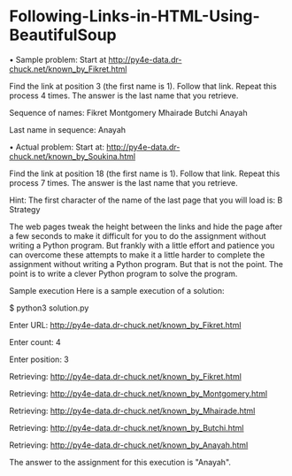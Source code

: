 # Following-Links-in-HTML-Using-BeautifulSoup

•	Sample problem: Start at http://py4e-data.dr-chuck.net/known_by_Fikret.html

Find the link at position 3 (the first name is 1). Follow that link. Repeat this process 4 times. The answer is the last name that you retrieve.

Sequence of names: Fikret Montgomery Mhairade Butchi Anayah

Last name in sequence: Anayah

•	Actual problem: Start at: http://py4e-data.dr-chuck.net/known_by_Soukina.html

Find the link at position 18 (the first name is 1). Follow that link. Repeat this process 7 times. The answer is the last name that you retrieve.

Hint: The first character of the name of the last page that you will load is: B
Strategy

The web pages tweak the height between the links and hide the page after a few seconds to make it difficult for you to do the assignment without writing a Python program. But frankly with a little effort and patience you can overcome these attempts to make it a little harder to complete the assignment without writing a Python program. But that is not the point. The point is to write a clever Python program to solve the program.

Sample execution
Here is a sample execution of a solution:

$ python3 solution.py

Enter URL: http://py4e-data.dr-chuck.net/known_by_Fikret.html

Enter count: 4

Enter position: 3

Retrieving: http://py4e-data.dr-chuck.net/known_by_Fikret.html

Retrieving: http://py4e-data.dr-chuck.net/known_by_Montgomery.html

Retrieving: http://py4e-data.dr-chuck.net/known_by_Mhairade.html

Retrieving: http://py4e-data.dr-chuck.net/known_by_Butchi.html

Retrieving: http://py4e-data.dr-chuck.net/known_by_Anayah.html

The answer to the assignment for this execution is "Anayah".
